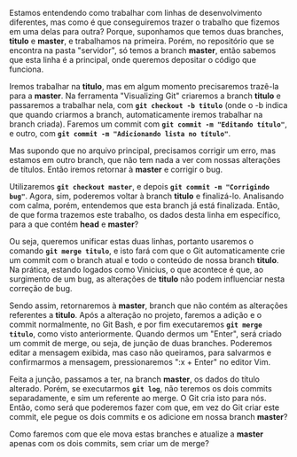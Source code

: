 Estamos entendendo como trabalhar com linhas de desenvolvimento diferentes, mas como é que conseguiremos trazer o trabalho que fizemos em uma delas para outra? Porque, suponhamos que temos duas branches, **titulo** e **master**, e trabalhamos na primeira. Porém, no repositório que se encontra na pasta "servidor", só temos a branch **master**, então sabemos que esta linha é a principal, onde queremos depositar o código que funciona.

Iremos trabalhar na **titulo**, mas em algum momento precisaremos trazê-la para a **master**. Na ferramenta "Visualizing Git" criaremos a branch **titulo** e passaremos a trabalhar nela, com **`git checkout -b titulo`** (onde o -b indica que quando criarmos a branch, automaticamente iremos trabalhar na branch criada). Faremos um commit com **`git commit -m "Editando título"`**, e outro, com **`git commit -m "Adicionando lista no título"`**.

Mas supondo que no arquivo principal, precisamos corrigir um erro, mas estamos em outro branch, que não tem nada a ver com nossas alterações de títulos. Então iremos retornar à **master** e corrigir o bug.

Utilizaremos **`git checkout master`**, e depois **`git commit -m "Corrigindo bug"`**. Agora, sim, poderemos voltar à branch **titulo** e finalizá-lo. Analisando com calma, porém, entendemos que esta branch já está finalizada. Então, de que forma trazemos este trabalho, os dados desta linha em específico, para a que contém **head** e **master**?

Ou seja, queremos unificar estas duas linhas, portanto usaremos o comando **`git merge titulo`**, e isto fará com que o Git automaticamente crie um commit com o branch atual e todo o conteúdo de nossa branch **titulo**. Na prática, estando logados como Vinicius, o que acontece é que, ao surgimento de um bug, as alterações de **titulo** não podem influenciar nesta correção de bug.

Sendo assim, retornaremos à **master**, branch que não contém as alterações referentes a **titulo**. Após a alteração no projeto, faremos a adição e o commit normalmente, no Git Bash, e por fim executaremos **`git merge titulo`**, como visto anteriormente. Quando dermos um "Enter", será criado um commit de merge, ou seja, de junção de duas branches. Poderemos editar a mensagem exibida, mas caso não queiramos, para salvarmos e confirmarmos a mensagem, pressionaremos ":x + Enter" no editor Vim.

Feita a junção, passamos a ter, na branch **master**, os dados do título alterado. Porém, se executarmos **`git log`**, não teremos os dois commits separadamente, e sim um referente ao merge. O Git cria isto para nós. Então, como será que poderemos fazer com que, em vez do Git criar este commit, ele pegue os dois commits e os adicione em nossa branch **master**?

Como faremos com que ele mova estas branches e atualize a **master** apenas com os dois commits, sem criar um de merge?